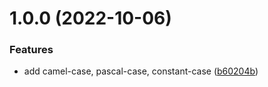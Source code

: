 # 1.0.0 (2022-10-06)

### Features

- add camel-case, pascal-case, constant-case ([b60204b](https://github.com/zomixi/naming-convention/commit/b60204b9483795acd0cbab9ca4c06c05cb8baa3c))
